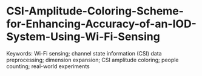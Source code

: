 # CSI-Amplitude-Coloring-Scheme-for-Enhancing-Accuracy-of-an-IOD-System-Using-Wi-Fi-Sensing
Keywords: Wi-Fi sensing; channel state information (CSI) data preprocessing; dimension expansion; CSI amplitude coloring; people counting; real-world experiments
